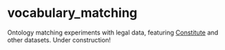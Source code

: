 # vocabulary_matching
Ontology matching experiments with legal data, featuring [Constitute](https://www.constituteproject.org/) and other datasets. Under construction!
